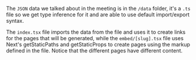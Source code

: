 The `JSON` data we talked about in the meeting is in the `/data` folder, it's a `.ts` file so we get type inference for it and are able to use default import/export syntax.

The `index.tsx` file imports the data from the file and uses it to create links for the pages that will be generated, while the `embed/[slug].tsx` file uses Next's getStaticPaths and getStaticProps to create pages using the markup defined in the file. Notice that the different pages have different content.